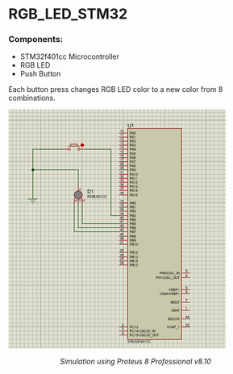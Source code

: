 # RGB_LED_STM32

### Components:
- STM32f401cc Microcontroller
- RGB LED
- Push Button


Each button press changes RGB LED color to a new color from 8 combinations.
<div align="left">
<img src = "https://github.com/Yasien99/Embedded-Systems/blob/main/Lab%203/sim.png" /img>
<div align="center">


_Simulation using Proteus 8 Professional v8.10_
